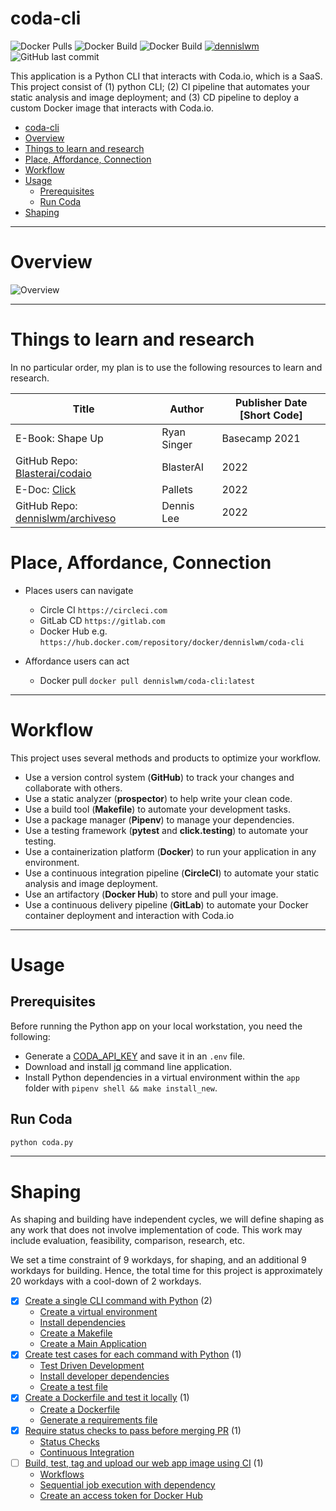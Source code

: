# coda-cli

<!--- See https://shields.io for others or to customize this set of shields.  --->

![Docker Pulls](https://img.shields.io/docker/pulls/dennislwm/coda-cli.svg)
![Docker Build](https://img.shields.io/docker/image-size/dennislwm/coda-cli.svg)
![Docker Build](https://img.shields.io/docker/v/dennislwm/coda-cli.svg)
[![dennislwm](https://circleci.com/gh/dennislwm/coda-cli.svg?style=shield)](https://app.circleci.com/pipelines/github/dennislwm/coda-cli)
![GitHub last commit](https://img.shields.io/github/last-commit/dennislwm/coda-cli?color=red&style=plastic)

This application is a Python CLI that interacts with Coda.io, which is a SaaS. This project consist of (1) python CLI; (2) CI pipeline that automates your static analysis and image deployment; and (3) CD pipeline to deploy a custom Docker image that interacts with Coda.io.

<!-- TOC -->

- [coda-cli](#coda-cli)
- [Overview](#overview)
- [Things to learn and research](#things-to-learn-and-research)
- [Place, Affordance, Connection](#place-affordance-connection)
- [Workflow](#workflow)
- [Usage](#usage)
  - [Prerequisites](#prerequisites)
  - [Run Coda](#run-coda)
- [Shaping](#shaping)

<!-- /TOC -->

---
# Overview

![Overview](img/overview.png)

---
# Things to learn and research

In no particular order, my plan is to use the following resources to learn and research. 

| Title | Author | Publisher Date [Short Code]
|---|---|---|
| E-Book: Shape Up | Ryan Singer | Basecamp 2021
| GitHub Repo: [Blasterai/codaio](https://github.com/Blasterai/codaio) | BlasterAI | 2022
| E-Doc: [Click](https://click.palletsprojects.com) | Pallets | 2022
| GitHub Repo: [dennislwm/archiveso](https://github.com/dennislwm/archiveso) | Dennis Lee | 2022

# Place, Affordance, Connection

* Places users can navigate
  * Circle CI `https://circleci.com`
  * GitLab CD `https://gitlab.com` 
  * Docker Hub e.g. `https://hub.docker.com/repository/docker/dennislwm/coda-cli`
  
* Affordance users can act
  * Docker pull `docker pull dennislwm/coda-cli:latest`

---
# Workflow

This project uses several methods and products to optimize your workflow.
- Use a version control system (**GitHub**) to track your changes and collaborate with others.
- Use a static analyzer (**prospector**) to help write your clean code.
- Use a build tool (**Makefile**) to automate your development tasks.
- Use a package manager (**Pipenv**) to manage your dependencies.
- Use a testing framework (**pytest** and **click.testing**) to automate your testing.
- Use a containerization platform (**Docker**) to run your application in any environment.
- Use a continuous integration pipeline (**CircleCI**) to automate your static analysis and image deployment.
- Use an artifactory (**Docker Hub**) to store and pull your image.
- Use a continuous delivery pipeline (**GitLab**) to automate your Docker container deployment and interaction with Coda.io

---
# Usage

## Prerequisites

Before running the Python app on your local workstation, you need the following:

- Generate a [CODA_API_KEY](https://coda.io) and save it in an `.env` file.
- Download and install [jq](https://stedolan.github.io/jq/download/) command line application.
- Install Python dependencies in a virtual environment within the `app` folder with `pipenv shell && make install_new`.

## Run Coda

```sh
python coda.py
```

---
# Shaping

As shaping and building have independent cycles, we will define shaping as any work that does not involve implementation of code. This work may include evaluation, feasibility, comparison, research, etc.

We set a time constraint of 9 workdays, for shaping, and an additional 9 workdays for building. Hence, the total time for this project is approximately 20 workdays with a cool-down of 2 workdays.

- [X] [Create a single CLI command with Python](doc/shape01.md#create-a-single-cli-command-with-python) (2)
  - [Create a virtual environment](doc/shape01.md#create-a-virtual-environment)
  - [Install dependencies](doc/shape01.md#install-dependencies)
  - [Create a Makefile](doc/shape01.md#create-a-makefile)
  - [Create a Main Application](doc/shape01.md#create-a-main-application)
- [X] [Create test cases for each command with Python](doc/shape02.md#create-test-cases-for-each-command-with-python) (1)
  - [Test Driven Development](doc/shape02.md#test-driven-development)
  - [Install developer dependencies](doc/shape02.md#install-developer-dependencies)
  - [Create a test file](doc/shape02.md#create-a-test-file)
- [X] [Create a Dockerfile and test it locally](doc/shape03.md#create-a-dockerfile-and-test-it-locally) (1)
  - [Create a Dockerfile](doc/shape03.md#create-a-dockerfile)
  - [Generate a requirements file](doc/shape03.md#generate-a-requirements-file)
- [X] [Require status checks to pass before merging PR](doc/shape04.md#require-status-checks-to-pass-before-merging-pr) (1)
  - [Status Checks](doc/shape04.md#status-checks)
  - [Continuous Integration](doc/shape04.md#continuous-integration)
- [ ] [Build, test, tag and upload our web app image using CI](doc/shape05.md#build-test-tag-and-upload-our-web-app-image-using-ci) (1)
  - [Workflows](doc/shape05.md#workflows)
  - [Sequential job execution with dependency](doc/shape05.md#sequential-job-execution-with-dependency)
  - [Create an access token for Docker Hub](doc/shape05.md#create-an-access-token-for-docker-hub)
